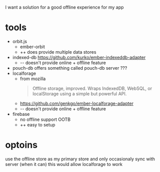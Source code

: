 
I want a solution for a good offline experience for my app

# tools

* orbit.js
    * ember-orbit
    * ++ does provide multiple data stores
* indexed-db
    https://github.com/kurko/ember-indexeddb-adapter
    * -- doesn't provide online + offline feature
* pouch-db
    offers something called pouch-db server ???
* localforage
    * from mozilla
        > Offline storage, improved. Wraps IndexedDB, WebSQL, or localStorage
        > using a simple but powerful API.
    * https://github.com/genkgo/ember-localforage-adapter
    * -- doesn't provide online + offline feature
* firebase
    * no offline support OOTB
    * ++ easy to setup

# optoins

use the offline store as my primary store and only occasionaly sync with server (when it can)
    this would allow localforage to work

